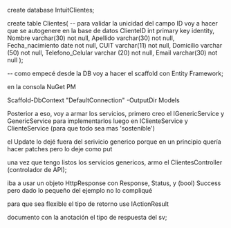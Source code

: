 ﻿create database IntuitClientes;

create table Clientes(
-- para validar la unicidad del campo ID voy a hacer que se autogenere en la base de datos
ClienteID int primary key identity,
Nombre varchar(30) not null,
Apellido varchar(30) not null,
Fecha_nacimiento date not null,
CUIT varchar(11) not null,
Domicilio varchar (50) not null,
Telefono_Celular varchar (20) not null,
Email varchar(30) not null
);

-- como empecé desde la DB voy a hacer el scaffold con Entity Framework;

en la consola NuGet PM

Scaffold-DbContext "DefaultConnection" -OutputDir Models

Posterior a eso, voy a armar los servicios, primero creo el IGenericService<T> y  GenericService<T> para implementarlos luego en
IClienteService y ClienteService (para que todo sea mas 'sostenible')

el Update lo dejé fuera del serivicio generico porque en un principio quería hacer patches pero lo deje como put

una vez que tengo listos los servicios genericos, armo el ClientesController (controlador de API);

iba a usar un objeto HttpResponse con Response, Status, y (bool) Success pero dado lo pequeño del ejemplo no lo compliqué

para que sea flexible el tipo de retorno use IActionResult

documento con la anotación el tipo de respuesta del sv;









